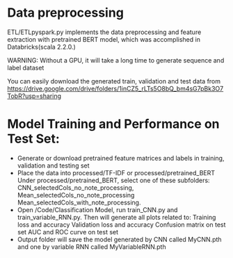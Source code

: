 # Data preprocessing
ETL/ETLpyspark.py implements the data preprocessing and feature extraction with pretrained BERT model,
which was accomplished in Databricks(scala 2.2.0.)

WARNING: Without a GPU, it will take a long time to generate sequence and label dataset

You can easily download the generated train, validation and test data from https://drive.google.com/drive/folders/1inCZ5_rLTs5O8bQ_bm4sG7pBk3O7TobR?usp=sharing

# Model Training and Performance on Test Set:
- Generate or download pretrained feature matrices and labels in training, validation and testing set
- Place the data into processed/TF-IDF or processed/pretrained_BERT
	Under processed/pretrained_BERT, select one of these subfolders: 
		CNN_selectedCols_no_note_processing, 
		Mean_selectedCols_no_note_processing
		Mean_selectedCols_with_note_processing.
- Open /Code/Classification Model, run train_CNN.py and train_variable_RNN.py. Then will generate all plots related to:
	Training loss and accuracy
	Validation loss and accuracy
	Confusion matrix on test set
	AUC and ROC curve on test set
- Output folder will save the model generated by CNN called MyCNN.pth and one by variable RNN called MyVariableRNN.pth




